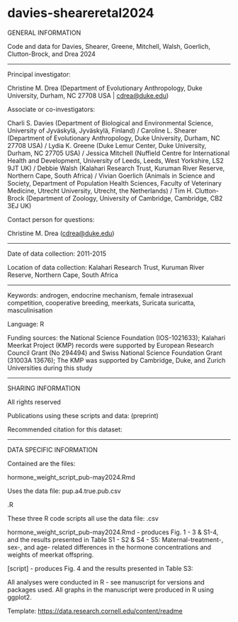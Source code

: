 # davies-sheareretal2024

GENERAL INFORMATION

Code and data for Davies, Shearer, Greene, Mitchell, Walsh, Goerlich, Clutton-Brock, and Drea 2024

<hr/> 

Principal investigator:

Christine M. Drea (Department of Evolutionary Anthropology, Duke University, Durham, NC 27708 USA | cdrea@duke.edu)

Associate or co-investigators: 

Charli S. Davies (Department of Biological and Environmental Science, University of Jyväskylä, Jyväskylä, Finland) / 
Caroline L. Shearer (Department of Evolutionary Anthropology, Duke University, Durham, NC 27708 USA) / 
Lydia K. Greene (Duke Lemur Center, Duke University, Durham, NC 27705 USA) / 
Jessica Mitchell (Nuffield Centre for International Health and Development, University of Leeds, Leeds, West Yorkshire, LS2 9JT UK) / Debbie Walsh (Kalahari Research Trust, Kuruman River Reserve, Northern Cape, South Africa) / Vivian Goerlich (Animals in Science and Society, Department of Population Health Sciences, Faculty of Veterinary Medicine, Utrecht University, Utrecht, the Netherlands) / 
Tim H. Clutton-Brock (Department of Zoology, University of Cambridge, Cambridge, CB2 3EJ UK)

Contact person for questions:

Christine M. Drea (cdrea@duke.edu)

<hr/> 

Date of data collection: 2011-2015


Location of data collection: Kalahari Research Trust, Kuruman River Reserve, Northern Cape, South Africa

<hr/> 

Keywords:  androgen, endocrine mechanism, female intrasexual competition, cooperative breeding, meerkats, Suricata suricatta, masculinisation

Language: R

Funding sources: the National Science Foundation (IOS-1021633); Kalahari Meerkat Project (KMP) records were supported by European Research Council Grant (No 294494) and Swiss National Science Foundation Grant (31003A 13676); The KMP was supported by Cambridge, Duke, and Zurich Universities during this study

<hr/> 

SHARING INFORMATION

All rights reserved

Publications using these scripts and data:  (preprint)

Recommended citation for this dataset: 

<hr/> 

DATA SPECIFIC INFORMATION

Contained are the files:

hormone_weight_script_pub-may2024.Rmd 

Uses the data file: pup.a4.true.pub.csv

.R

These three R code scripts all use the data file: .csv


hormone_weight_script_pub-may2024.Rmd  - produces Fig. 1 - 3 & S1-4, and the results presented in Table S1 - S2 & S4 - S5: Maternal-treatment-, sex-, and age- related differences in the hormone concentrations and weights of meerkat offspring.

[script] - produces Fig. 4 and the results presented in Table S3: 

All analyses were conducted in R - see manuscript for versions and packages used. All graphs in the manuscript were produced in R using ggplot2.

Template: https://data.research.cornell.edu/content/readme
